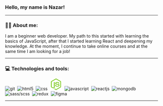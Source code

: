 ### Hello, my name is Nazar!

---

### 👨‍💻 About me:

I am a beginner web developer. My path to this started with learning the basics of JavaScript, after that I started learning React and deepening my knowledge. At the moment, I continue to take online courses and at the same time I am looking for a job!

---

### 💻 Technologies and tools:

<div>
  <img src="./assets/icons/Git.svg" title="git" alt="git" width="40" height="40"/>&nbsp
  <img src="./assets/icons/HTML.svg" title="html5" alt="html5" width="40" height="40"/>&nbsp
  <img src="./assets/icons/CSS.svg" title="css" alt="css" width="40" height="40"/>&nbsp
  <img src="https://github.com/devicons/devicon/blob/master/icons/nodejs/nodejs-original.svg" title="nodejs" alt="css" width="40" height="40"/>&nbsp
  <img src="./assets/icons/JavaScript.svg" title="javascript" alt="javascript" width="40" height="40"/>&nbsp
  <img src="./assets/icons/React-Dark.svg" title="reactjs" alt="reactjs" width="40" height="40"/>&nbsp
  <img src="./assets/icons/MongoDB.svg" title="mongodb" alt="mongodb" width="40" height="40"/>&nbsp
  <img src="./assets/icons/Sass.svg" title="sass/scss" alt="sass/scss" width="40" height="40"/>&nbsp
  <img src="./assets/icons/Redux.svg" title="redux" alt="redux" width="40" height="40"/>&nbsp
    <img src="./assets/icons/Figma-Light.svg" title="figma" alt="figma" width="40" height="40"/>&nbsp
</div>

---

